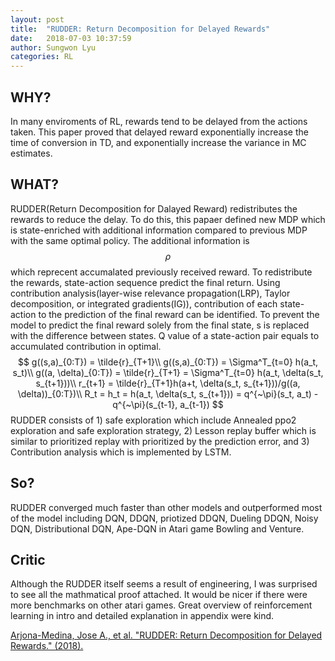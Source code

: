 ```yaml
---
layout: post
title:  "RUDDER: Return Decomposition for Delayed Rewards"
date:   2018-07-03 10:37:59
author: Sungwon Lyu
categories: RL
---
```


## WHY? 
In many enviroments of RL, rewards tend to be delayed from the actions taken. This paper proved that delayed reward exponentially increase the time of conversion in TD, and exponentially increase the variance in MC estimates. 

## WHAT?
RUDDER(Return Decomposition for Dalayed Reward) redistributes the rewards to reduce the delay. To do this, this papaer defined new MDP which is state-enriched with additional information compared to previous MDP with the same optimal policy. The additional information is $$\rho$$ which reprecent accumalated previously received reward. To redistribute the rewards, state-action sequence predict the final return. Using contribution analysis(layer-wise relevance propagation(LRP), Taylor decomposition, or integrated gradients(IG)), contribution of each state-action to the prediction of the final reward can be identified. To prevent the model to predict the final reward solely from the final state, s is replaced with the difference between states. Q value of a state-action pair equals to accumulated contribution in optimal. 
$$
g((s,a)_{0:T}) = \tilde{r}_{T+1}\\
g((s,a)_{0:T}) = \Sigma^T_{t=0} h(a_t, s_t)\\
g((a, \delta)_{0:T}) = \tilde{r}_{T+1} = \Sigma^T_{t=0} h(a_t, \delta(s_t, s_{t+1}))\\
r_{t+1} = \tilde{r}_{T+1}h(a+t, \delta(s_t, s_{t+1}))/g((a, \delta))_{0:T})\\
R_t = h_t = h(a_t, \delta(s_t, s_{t+1})) = q^{~\pi}(s_t, a_t) - q^{~\pi}(s_{t-1}, a_{t-1})
$$
RUDDER consists of 1) safe exploration which include Annealed ppo2 exploration and safe exploration strategy, 2) Lesson replay buffer which is similar to prioritized replay with prioritized by the prediction error, and 3) Contribution analysis which is implemented by LSTM.

## So?
RUDDER converged much faster than other models and outperformed most of the model including DQN, DDQN, priotized DDQN, Dueling DDQN, Noisy DQN, Distributional DQN, Ape-DQN in Atari game Bowling and Venture.

## Critic
Although the RUDDER itself seems a result of engineering, I was surprised to see all the mathmatical proof attached. It would be nicer if there were more benchmarks on other atari games. Great overview of reinforcement learning in intro and detailed explanation in appendix were kind. 

[Arjona-Medina, Jose A., et al. "RUDDER: Return Decomposition for Delayed Rewards." (2018).](https://arxiv.org/abs/1806.07857)